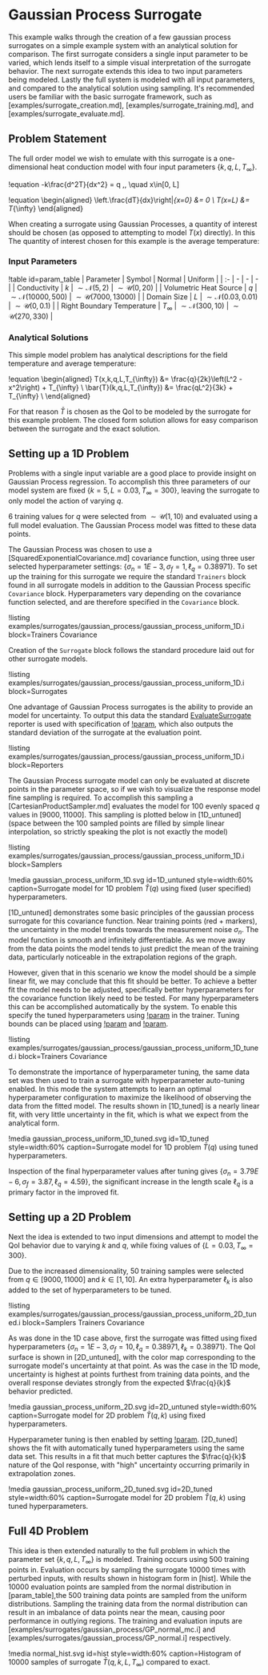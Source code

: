 # Gaussian Process Surrogate

This example walks through the creation of a few gaussian process surrogates on a simple example system with an analytical solution for comparison. The first surrogate considers a single input parameter to be varied, which lends itself to a simple visual interpretation of the surrogate behavior. The next surrogate extends this idea to two input parameters being modeled. Lastly the full system is modeled with all input parameters, and compared to the analytical solution using sampling. It's recommended users be familiar with the basic surrogate framework, such as [examples/surrogate_creation.md], [examples/surrogate_training.md], and [examples/surrogate_evaluate.md].

## Problem Statement

 The full order model we wish to emulate with this surrogate is a one-dimensional heat conduction model with four input parameters $\lbrace k, q, L, T_{\infty} \rbrace$.

!equation
-k\frac{d^2T}{dx^2} = q \,, \quad x\in[0, L]

!equation
\begin{aligned}
\left.\frac{dT}{dx}\right|_{x=0} &= 0 \\
T(x=L) &= T_{\infty}
\end{aligned}

When creating a surrogate using Gaussian Processes, a quantity of interest should be chosen (as opposed to attempting to model $T(x)$ directly). In this The quantity of interest chosen for this example is the average temperature:


### Input Parameters

!table id=param_table
| Parameter | Symbol | Normal | Uniform |
| :- | - | - | - |
| Conductivity | $k$ | $\sim\mathcal{N}(5, 2)$ | $\sim\mathcal{U}(0, 20)$ |
| Volumetric Heat Source | $q$ | $\sim\mathcal{N}(10000, 500)$ | $\sim\mathcal{U}(7000, 13000)$ |
| Domain Size | $L$ | $\sim\mathcal{N}(0.03, 0.01)$ | $\sim\mathcal{U}(0, 0.1)$ |
| Right Boundary Temperature | $T_{\infty}$ | $\sim\mathcal{N}(300, 10)$ | $\sim\mathcal{U}(270, 330)$ |


### Analytical Solutions

This simple model problem has analytical descriptions for the field temperature and average temperature:

!equation
\begin{aligned}
T(x,k,q,L,T_{\infty}) &= \frac{q}{2k}\left(L^2 - x^2\right) + T_{\infty} \\
\bar{T}(k,q,L,T_{\infty}) &= \frac{qL^2}{3k} + T_{\infty} \\
\end{aligned}

For that reason $\bar{T}$ is chosen as the QoI to be modeled by the surrogate for this example problem. The closed form solution allows for easy comparison between the surrogate and the exact solution.


## Setting up a 1D Problem

Problems with a single input variable are a good place to provide insight on Gaussian Process regression. To accomplish this three parameters of our model system are fixed $\lbrace k=5, L=0.03, T_{\infty}=300 \rbrace$, leaving the surrogate to only model the action of varying $q$.

6 training values for $q$ were selected from $\sim\mathcal{U}(1, 10)$ and evaluated using a full model evaluation. The Gaussian Process model was fitted to these data points.

The Gaussian Process was chosen to use a [SquaredExponentialCovariance.md] covariance function, using three user selected hyperparameter settings: $\lbrace \sigma_n=1E-3, \sigma_f=1 , \ell_q=0.38971 \rbrace$. To set up the training for this surrogate we require the standard `Trainers` block found in all surrogate models in addition to the Gaussian Process specific `Covariance` block. Hyperparameters vary depending on the covariance function selected, and are therefore specified in the `Covariance` block.

!listing examples/surrogates/gaussian_process/gaussian_process_uniform_1D.i block=Trainers Covariance

Creation of the `Surrogate` block follows the standard procedure laid out for other surrogate models.

!listing examples/surrogates/gaussian_process/gaussian_process_uniform_1D.i block=Surrogates

One advantage of Gaussian Process surrogates is the ability to provide an model for uncertainty. To output this data the standard [EvaluateSurrogate](EvaluateSurrogate.md) reporter is used with specification of [!param](/Reporters/EvaluateSurrogate/evaluate_std), which also outputs the standard deviation of the surrogate at the evaluation point.  

!listing examples/surrogates/gaussian_process/gaussian_process_uniform_1D.i block=Reporters

The Gaussian Process surrogate model can only be evaluated at discrete points in the parameter space, so if we wish to visualize the response model fine sampling is required. To accomplish this sampling a [CartesianProductSampler.md] evaluates the model for 100 evenly spaced $q$ values in $[9000,11000]$. This sampling is plotted below in [1D_untuned] (space between the 100 sampled points are filled by simple linear interpolation, so strictly speaking the plot is not exactly the model)

!listing examples/surrogates/gaussian_process/gaussian_process_uniform_1D.i block=Samplers

!media gaussian_process_uniform_1D.svg id=1D_untuned style=width:60% caption=Surrogate model for 1D problem $\bar{T}(q)$ using fixed (user specified) hyperparameters.

[1D_untuned] demonstrates some basic principles of the gaussian process surrogate for this covariance function. Near training points (red + markers), the uncertainty in the model trends towards the measurement noise $\sigma_n$. The model function is smooth and infinitely differentiable. As we move away from the data points the model tends to just predict the mean of the training data, particularly noticeable in the extrapolation regions of the graph.

However, given that in this scenario we know the model should be a simple linear fit, we may conclude that this fit should be better. To achieve a better fit the model needs to be adjusted, specifically better hyperparameters for the covariance function likely need to be tested. For many hyperparameters this can be accomplished automatically by the system. To enable this specify the tuned hyperparameters using [!param](/Trainers/GaussianProcessTrainer/tune_parameters) in the trainer. Tuning bounds can be placed using [!param](/Trainers/GaussianProcessTrainer/tuning_min) and [!param](/Trainers/GaussianProcessTrainer/tuning_max).

!listing examples/surrogates/gaussian_process/gaussian_process_uniform_1D_tuned.i block=Trainers Covariance

To demonstrate the importance of hyperparameter tuning, the same data set was then used to train a surrogate with hyperparameter auto-tuning enabled. In this mode the system attempts to learn an optimal hyperparameter configuration to maximize the likelihood of observing the data from the fitted model. The results shown in [1D_tuned] is a nearly linear fit, with very little uncertainty in the fit, which is what we expect from the analytical form.


!media gaussian_process_uniform_1D_tuned.svg id=1D_tuned style=width:60% caption=Surrogate model for 1D problem $\bar{T}(q)$ using tuned hyperparameters.

Inspection of the final hyperparameter values after tuning gives $\lbrace \sigma_n=3.79E-6, \sigma_f=3.87 , \ell_q=4.59 \rbrace$, the significant increase in the length scale $\ell_q$ is a primary factor in the improved fit.


## Setting up a 2D Problem

Next the idea is extended to two input dimensions and attempt to model the QoI behavior due to varying $k$ and $q$, while fixing values of $\lbrace L=0.03, T_{\infty}=300 \rbrace$.

Due to the increased dimensionality, 50 training samples were selected from $q \in [9000,11000]$ and $k \in [1,10]$. An extra hyperparameter $\ell_k$ is also added to the set of hyperparameters to be tuned.  

!listing examples/surrogates/gaussian_process/gaussian_process_uniform_2D_tuned.i block=Samplers Trainers Covariance

As was done in the 1D case above, first the surrogate was fitted using fixed hyperparameters $\lbrace \sigma_n=1E-3, \sigma_f=10, \ell_q=0.38971 , \ell_k=0.38971 \rbrace$. The QoI surface is shown in [2D_untuned], with the color map corresponding to the surrogate model's uncertainty at that point. As was the case in the 1D mode, uncertainty is highest at points furthest from training data points, and the overall response deviates strongly from the expected $\frac{q}{k}$ behavior predicted.  

!media gaussian_process_uniform_2D.svg id=2D_untuned style=width:60% caption=Surrogate model for 2D problem $\bar{T}(q,k)$ using fixed hyperparameters.

Hyperparameter tuning is then enabled by setting [!param](/Trainers/GaussianProcessTrainer/tune_parameters). [2D_tuned] shows the fit with automatically tuned hyperparameters using the same data set. This results in a fit that much better captures the $\frac{q}{k}$ nature of the QoI response, with "high" uncertainty occurring primarily in extrapolation zones.

!media gaussian_process_uniform_2D_tuned.svg id=2D_tuned style=width:60% caption=Surrogate model for 2D problem $\bar{T}(q,k)$ using tuned hyperparameters.

## Full 4D Problem

This idea is then extended naturally to the full problem in which the parameter set $\lbrace k, q, L, T_{\infty} \rbrace$ is modeled. Training occurs using $500$ training points in. Evaluation occurs by sampling the surrogate $10000$ times with perturbed inputs, with results shown in histogram form in [hist]. While the $10000$ evaluation points are sampled from the normal distribution in [param_table],the $500$ training data points are sampled from the uniform distributions. Sampling the training data from the normal distribution can result in an imbalance of data points near the mean, causing poor performance in outlying regions. The training and evaluation inputs are [examples/surrogates/gaussian_process/GP_normal_mc.i] and [examples/surrogates/gaussian_process/GP_normal.i] respectively.

!media normal_hist.svg id=hist style=width:60% caption=Histogram of $10000$ samples of surrogate $\bar{T}(q,k,L,T_{\infty})$ compared to exact.

